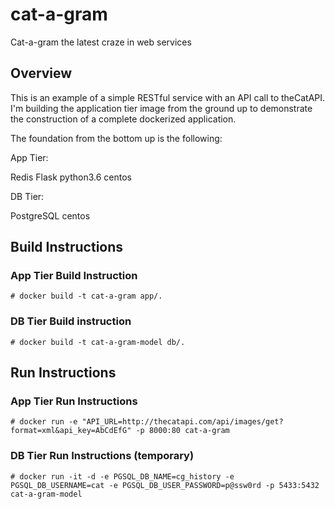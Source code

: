 # cat-a-gram
Cat-a-gram the latest craze in web services

## Overview

This is an example of a simple RESTful service with an API call to theCatAPI.  I'm building the application tier image from the ground up to demonstrate the construction of a complete dockerized application.

The foundation from the bottom up is the following:

App Tier:

Redis
Flask
python3.6
centos

DB Tier:

PostgreSQL
centos

## Build Instructions

### App Tier Build Instruction

```
# docker build -t cat-a-gram app/.
``` 

### DB Tier Build instruction

```
# docker build -t cat-a-gram-model db/.
```

## Run Instructions

### App Tier Run Instructions
```
# docker run -e "API_URL=http://thecatapi.com/api/images/get?format=xml&api_key=AbCdEfG" -p 8000:80 cat-a-gram
```

### DB Tier Run Instructions (temporary)
```
# docker run -it -d -e PGSQL_DB_NAME=cg_history -e PGSQL_DB_USERNAME=cat -e PGSQL_DB_USER_PASSWORD=p@ssw0rd -p 5433:5432 cat-a-gram-model
```
